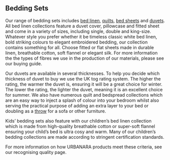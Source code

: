 ## Bedding Sets

Our range of bedding sets includes [bed linen](https://www.urbanara.co.uk/bed-linen), [quilts](https://www.urbanara.co.uk/bedspreads-quilts), [bed sheets](https://www.urbanara.co.uk/bedspreads-quilts) and [duvets](https://www.urbanara.co.uk/duvets-pillows). All bed linen collections feature a duvet cover, pillowcase and fitted sheet and come in a variety of sizes, including single, double and king-size. Whatever style you prefer whether it be timeless classic white bed linen, bold striking colours to elegant embroidered bedding, our collection contains something for all. Choose fitted or flat sheets made in durable linen, breathable cotton, soft flannel or elegant silk. For more information the the types of fibres we use in the production of our materials, please see our buying guide. 

Our duvets are available in several thicknesses. To help you decide which thickness of duvet to buy we use the UK tog rating system. The higher the rating, the warmer the duvet is, ensuring it will be a great choice for winter. The lower the rating, the lighter the duvet, meaning it is an excellent choice for summer. We also have numerous quilt and bedspread collections which are an easy way to inject a splash of colour into your bedroom whilst also serving the practical purpose of adding an extra layer to your bed or doubling as a [throw](https://www.urbanara.co.uk/blankets-throws/throws) for a sofa or other furniture.

Kids’ bedding sets also feature with our children’s bed linen collection which is made from high-quality breathable cotton or super-soft flannel ensuring your child’s bed is ultra cosy and warm. Many of our children’s bedding collections are made according to stringent certification standards. 

For more information on how URBANARA products meet these criteria, see our recognising quality page.

